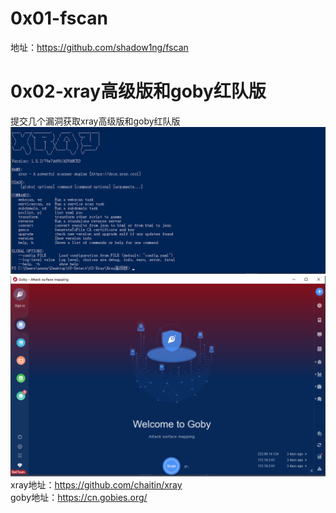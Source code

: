 # 0x01-fscan
地址：https://github.com/shadow1ng/fscan

# 0x02-xray高级版和goby红队版
提交几个漏洞获取xray高级版和goby红队版  
![image](./image/xray.png)  
![image](./image/goby.png)  
xray地址：https://github.com/chaitin/xray  
goby地址：https://cn.gobies.org/  